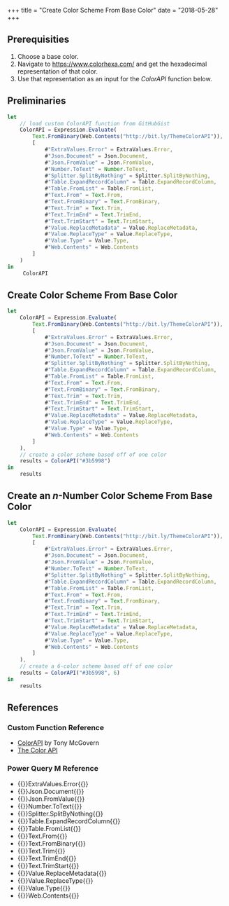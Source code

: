 +++
title = "Create Color Scheme From Base Color"
date = "2018-05-28"
+++

## Prerequisities
1. Choose a base color.
2. Navigate to https://www.colorhexa.com/ and get the hexadecimal representation of that color.
3. Use that representation as an input for the _ColorAPI_ function below.

## Preliminaries
```javascript
let
    // load custom ColorAPI function from GitHubGist
    ColorAPI = Expression.Evaluate(
        Text.FromBinary(Web.Contents("http://bit.ly/ThemeColorAPI")),
        [
            #"ExtraValues.Error" = ExtraValues.Error,
            #"Json.Document" = Json.Document,
            #"Json.FromValue" = Json.FromValue,
            #"Number.ToText" = Number.ToText,
            #"Splitter.SplitByNothing" = Splitter.SplitByNothing,
            #"Table.ExpandRecordColumn" = Table.ExpandRecordColumn,
            #"Table.FromList" = Table.FromList,
            #"Text.From" = Text.From,
            #"Text.FromBinary" = Text.FromBinary,
            #"Text.Trim" = Text.Trim,
            #"Text.TrimEnd" = Text.TrimEnd,
            #"Text.TrimStart" = Text.TrimStart,
            #"Value.ReplaceMetadata" = Value.ReplaceMetadata,
            #"Value.ReplaceType" = Value.ReplaceType,
            #"Value.Type" = Value.Type,
            #"Web.Contents" = Web.Contents
        ]
    )
in
     ColorAPI
```

## Create Color Scheme From Base Color
```javascript
let
    ColorAPI = Expression.Evaluate(
        Text.FromBinary(Web.Contents("http://bit.ly/ThemeColorAPI")),
        [
            #"ExtraValues.Error" = ExtraValues.Error,
            #"Json.Document" = Json.Document,
            #"Json.FromValue" = Json.FromValue,
            #"Number.ToText" = Number.ToText,
            #"Splitter.SplitByNothing" = Splitter.SplitByNothing,
            #"Table.ExpandRecordColumn" = Table.ExpandRecordColumn,
            #"Table.FromList" = Table.FromList,
            #"Text.From" = Text.From,
            #"Text.FromBinary" = Text.FromBinary,
            #"Text.Trim" = Text.Trim,
            #"Text.TrimEnd" = Text.TrimEnd,
            #"Text.TrimStart" = Text.TrimStart,
            #"Value.ReplaceMetadata" = Value.ReplaceMetadata,
            #"Value.ReplaceType" = Value.ReplaceType,
            #"Value.Type" = Value.Type,
            #"Web.Contents" = Web.Contents
        ]
    ),
    // create a color scheme based off of one color
    results = ColorAPI("#3b5998")
in
    results
```

## Create an _n_-Number Color Scheme From Base Color
```javascript
let
    ColorAPI = Expression.Evaluate(
        Text.FromBinary(Web.Contents("http://bit.ly/ThemeColorAPI")),
        [
            #"ExtraValues.Error" = ExtraValues.Error,
            #"Json.Document" = Json.Document,
            #"Json.FromValue" = Json.FromValue,
            #"Number.ToText" = Number.ToText,
            #"Splitter.SplitByNothing" = Splitter.SplitByNothing,
            #"Table.ExpandRecordColumn" = Table.ExpandRecordColumn,
            #"Table.FromList" = Table.FromList,
            #"Text.From" = Text.From,
            #"Text.FromBinary" = Text.FromBinary,
            #"Text.Trim" = Text.Trim,
            #"Text.TrimEnd" = Text.TrimEnd,
            #"Text.TrimStart" = Text.TrimStart,
            #"Value.ReplaceMetadata" = Value.ReplaceMetadata,
            #"Value.ReplaceType" = Value.ReplaceType,
            #"Value.Type" = Value.Type,
            #"Web.Contents" = Web.Contents
        ]
    ),
    // create a 6-color scheme based off of one color
    results = ColorAPI("#3b5998", 6)
in
    results
```


## References
### Custom Function Reference
+ [ColorAPI](https://gist.github.com/tonmcg/544eaace9b615b73478f02da03b73e20) by Tony McGovern
+ [The Color API](http://www.thecolorapi.com/)

### Power Query M Reference
+ {{<urls function="extravalues-error">}}ExtraValues.Error{{</urls>}}
+ {{<urls function="json-document">}}Json.Document{{</urls>}}
+ {{<urls function="json-fromvalue">}}Json.FromValue{{</urls>}}
+ {{<urls function="number-totext">}}Number.ToText{{</urls>}}
+ {{<urls function="splitter-splitbynothing">}}Splitter.SplitByNothing{{</urls>}}
+ {{<urls function="table-expandrecordcolumn">}}Table.ExpandRecordColumn{{</urls>}}
+ {{<urls function="table-fromlist">}}Table.FromList{{</urls>}}
+ {{<urls function="text-from">}}Text.From{{</urls>}}
+ {{<urls function="text-frombinary">}}Text.FromBinary{{</urls>}}
+ {{<urls function="text-trim">}}Text.Trim{{</urls>}}
+ {{<urls function="text-trimend">}}Text.TrimEnd{{</urls>}}
+ {{<urls function="text-trimstart">}}Text.TrimStart{{</urls>}}
+ {{<urls function="value-replacemetadata">}}Value.ReplaceMetadata{{</urls>}}
+ {{<urls function="value-replacetype">}}Value.ReplaceType{{</urls>}}
+ {{<urls function="value-type">}}Value.Type{{</urls>}}
+ {{<urls function="web-contents">}}Web.Contents{{</urls>}}